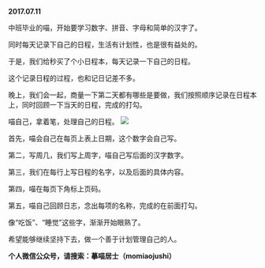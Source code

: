 
          
**2017.07.11**

中班毕业的喵，开始要学习数字、拼音、字母和简单的汉字了。

同时每天记录下自己的日程，生活有计划性，也是很有益处的。

于是，我们给秒买了个小日程本，每天记录一下自己的日程。

这个记录日程的过程，也和记日记差不多。

晚上，我们会一起，商量一下第二天都有哪些是要做，我们按照顺序记录在日程本上，同时回顾一下当天的日程，完成的打勾。

喵自己，拿着笔，处理自己的日程。
![](https://pic4.zhimg.com/v2-3a01132241521b8b05d6bf1b7b4bbfee.jpg)


首先，喵会自己在每页上表上日期，这个数字会自己写。

第二，写周几，我们写上周字，喵自己写后面的汉字数字。

第三，我们在每行上写日程的名字，以及后面的具体内容。

第四，喵在每页下角标上页码。

第五，喵自己回顾日志，念出每项的名称，完成的在前面打勾。

像“吃饭”、“睡觉”这些字，渐渐开始眼熟了。

希望能够继续坚持下去，做一个善于计划管理自己的人。


**个人微信公众号，请搜索：摹喵居士（momiaojushi）**

        
